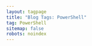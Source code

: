```yaml
---
layout: tagpage
title: "Blog Tags: PowerShell"
tag: PowerShell
sitemap: false
robots: noindex
---
```

